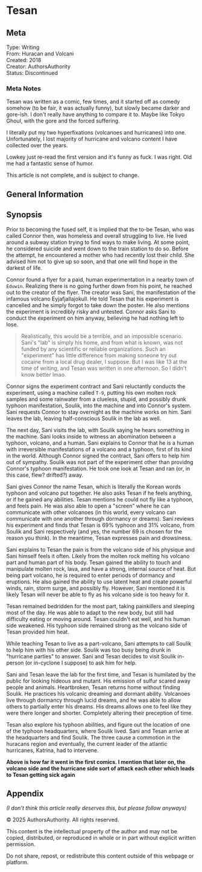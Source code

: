 # Tesan 

## Meta 

Type: Writing <br>
From: Huracan and Volcani <br>
Created: 2018 <br>
Creator: AuthorsAuthority <br>
Status: Discontinued <br>

### Meta Notes 

Tesan was written as a comic, few times, and it started off as comedy somehow (to be fair, it was actually funny), but slowly became darker and gore-ish. I don't really have anything to compare it to. Maybe like Tokyo Ghoul, with the gore and the forced suffering. 

I literally put my two hyperfixations (volcanoes and hurricanes) into one. Unfortunately, I lost majority of hurricane and volcano content I have collected over the years. 

Lowkey just re-read the first version and it's funny as fuck. I was right. Old me had a fantastic sense of humor. 

This article is not complete, and is subject to change. 

## General Information 

## Synopsis 

Prior to becoming the fused self, it is implied that the to-be Tesan, who was called Connor then, was homeless and overall struggling to live. He lived around a subway station trying to find ways to make living. At some point, he considered suicide and went down to the train station to do so. Before the attempt, he encountered a mother who had recently lost their child. She advised him not to give up so soon, and that one will find hope in the darkest of life.  

Connor found a flyer for a paid, human experimentation in a nearby town of `Eduwin`. Realizing there is no going further down from his point, he reached out to the creator of the flyer. The creator was Sani, the manifestation of the infamous volcano Eyjafjallajokull. He told Tesan that his experiment is cancelled and he simply forgot to take down the poster. He also mentions the experiment is incredibly risky and untested. Connor asks Sani to conduct the experiment on him anyway, believing he had nothing left to lose. 

> Realistically, this would be a terrible, and an impossible scenario. Sani's "lab" is simply his home, and from what is known, was not funded by any scientific or reliable organizations. Such an "experiment" has little difference from making soneone try out cocaine from a local drug dealer, I suppose. But I was like 13 at the time of writing, and Tesan was written in one afternoon. So I didn't know better lmao. 

Connor signs the experiment contract and Sani reluctantly conducts the experiment, using a machine called `T-9`, putting his own molten rock samples and some rainwater from a clueless, stupid, and possibly drunk typhoon manifestation, Soulik, into the machine and into Connor's system. Sani requests Connor to stay overnight as the machine works on him. Sani leaves the lab, leaving half-conscious Soulik in the lab as well. 

The next day, Sani visits the lab, with Soulik saying he hears something in the machine. Sani looks inside to witness an abomination between a typhoon, volcano, and a human. Sani explains to Connor that he is a human with irreversible manifestations of a volcano and a typhoon, first of its kind in the world. Although Connor signed the contract, Sani offers to help him out of sympathy. Soulik was not part of the experiment other than providng Connor's typhoon manifestation. He took one look at Tesan and ran (or, in this case, flew? drifted?) away. 

Sani gives Connor the name Tesan, which is literally the Korean words typhoon and volcano put together. He also asks Tesan if he feels anything, or if he gained any abilities. Tesan mentions he could not fly like a typhoon, and feels pain. He was also able to open a "screen" where he can communicate with other volcanoes (in this world, every volcano can communicate with one another through dormancy or dreams). Sani reviews his experiment and finds that Tesan is 69% typhoon and 31% volcano, from Soulik and Sani respectively (and yes, the number 69 is chosen for the reason you think). In the meantime, Tesan expresses pain and drowsiness. 

Sani explains to Tesan the pain is from the volcano side of his physique and Sani himself feels it often. Likely from the molten rock melting his volcano part and human part of his body. Tesan gained the ability to touch and manipulate molten rock, lava, and have a strong, internal source of heat. But being part volcano, he is required to enter periods of dormancy and eruptions. He also gained the ability to use latent heat and create powerful winds, rain, storm surge, and possibly fly. However, Sani mentioned it is likely Tesan will never be able to fly as his volcano side is too heavy for it. 

Tesan remained bedridden for the most part, taking painkillers and sleeping most of the day. He was able to adapt to the new body, but still had difficulty eating or moving around. Tesan couldn't eat well, and his human side weakened. His typhoon side remained strong as the volcano side of Tesan provided him heat. 

While teaching Tesan to live as a part-volcano, Sani attempts to call Soulik to help him with his other side. Soulik was too busy being drunk in "hurricane parties" to answer. Sani and Tesan decides to visit Soulik in-person (or in-cyclone I suppose) to ask him for help. 

Sani and Tesan leave the lab for the first time, and Tesan is humilated by the public for looking hideous and mutant. His emission of sulfur scared away people and animals. Heartbroken, Tesan returns home without finding Soulik. He practices his volcanic dreaming and dormant ability. Volcanoes live through dormancy through lucid dreams, and he was able to allow others to partially enter his dreams. His dreams allows one to feel like they were there longer and shorter. Completely altering their preception of time. 

Tesan also explore his typhoon abilities, and figure out the location of one of the typhoon headquarters, where Soulik lived. Sani and Tesan arrive at the headquarters and find Soulik. The three cause a commotion in the huracans region and eventually, the current leader of the atlantic hurricanes, Katrina, had to intervene. 

**Above is how far it went in the first comics. I mention that later on, the volcano side and the hurricane side sort of attack each other which leads to Tesan getting sick again** 

## Appendix 

*(I don't think this article really deserves this, but please follow anyways)*

© 2025 AuthorsAuthority. All rights reserved. 

This content is the intellectual property of the author and may not be copied, distributed, or reproduced in whole or in part without explicit written permission.

Do not share, repost, or redistribute this content outside of this webpage or platform.
